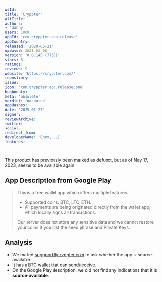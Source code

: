 ```yaml
---
wsId: 
title: 'Cryppter'
altTitle: 
authors:
- 'danny'
users: 1000
appId: 'com.cryppter.app.release'
appCountry: 
released: '2020-05-21'
updated: 2023-02-06
version: '0.0.145 (7755)'
stars: 5
ratings: 
reviews: 9
website: 'https://cryppter.com/'
repository: 
issue: 
icon: 'com.cryppter.app.release.png'
bugbounty: 
meta: 'obsolete'
verdict: 'nosource'
appHashes: 
date: '2025-01-27'
signer: 
reviewArchive: 
twitter: 
social: 
redirect_from: 
developerName: 'Enex, LLC'
features: 

---
```


This product has previously been marked as defunct, but as of May 17, 2023, seems to be available again. 

## App Description from Google Play 

> This is a free wallet app which offers multiple features.
> - Supported coins: BTC, LTC, ETH.
> - All payments are being originated directly from the wallet app, which locally signs all transactions.
>
> Our server does not store any sensitive data and we cannot restore your coins if you lost the seed phrase and Private Keys.

## Analysis 

- We mailed suppport@cryppter.com to ask whether the app is source-available. 
- It has a BTC wallet that can send/receive.
- On the Google Play description, we did not find any indications that it is **source-available**. 